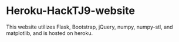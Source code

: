 # Heroku-HackTJ9-website

This website utilizes Flask, Bootstrap, jQuery, numpy, numpy-stl, and matplotlib, and is hosted on heroku.
